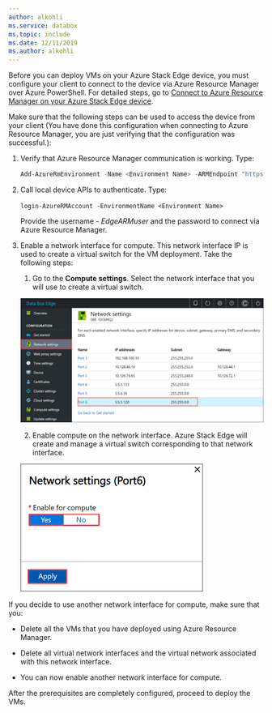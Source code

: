 ```yaml
---
author: alkohli
ms.service: databox  
ms.topic: include
ms.date: 12/11/2019
ms.author: alkohli
---
```


Before you can deploy VMs on your Azure Stack Edge device, you must configure your client to connect to the device via Azure Resource Manager over Azure PowerShell. For detailed steps, go to [Connect to Azure Resource Manager on your Azure Stack Edge device](../articles/databox-online/azure-stack-edge-r-series-connect-resource-manager.md).

Make sure that the following steps can be used to access the device from your client (You have done this configuration when connecting to Azure Resource Manager, you are just verifying that the configuration was successful.): 

1. Verify that Azure Resource Manager communication is working. Type:     

    ```powershell
    Add-AzureRmEnvironment -Name <Environment Name> -ARMEndpoint "https://management.<appliance name>.<DNSDomain>:30005/
    ```

2. Call local device APIs to authenticate. Type: 

    `login-AzureRMAccount -EnvironmentName <Environment Name>`

    Provide the username - *EdgeARMuser* and the password to connect via Azure Resource Manager.

3. Enable a network interface for compute. This network interface IP is used to create a virtual switch for the VM deployment. Take the following steps: 

    1. Go to the **Compute settings**. Select the network interface that you will use to create a virtual switch.

    ![Select network interface](../articles/databox-online/media/azure-stack-edge-r-series-connect-resource-manager/compute-settings.png)

    2. Enable compute on the network interface. Azure Stack Edge will create and manage a virtual switch corresponding to that network interface.

    ![Enable compute settings on Port](../articles/databox-online/media/azure-stack-edge-r-series-connect-resource-manager/network-settings-port6-enable.png)

If you decide to use another network interface for compute, make sure that you:

- Delete all the VMs that you have deployed using Azure Resource Manager.

- Delete all virtual network interfaces and the virtual network associated with this network interface. 

- You can now enable another network interface for compute.

After the prerequisites are completely configured, proceed to deploy the VMs.